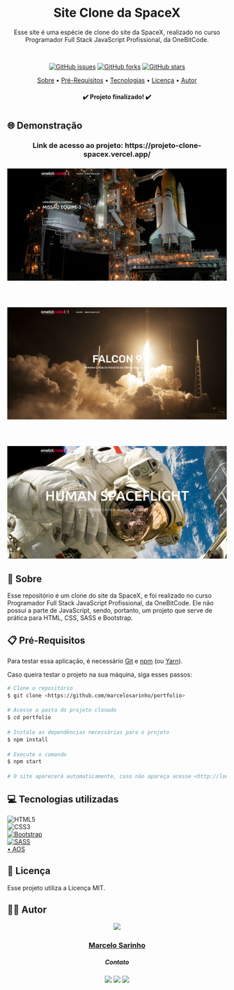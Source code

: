 <h1 align="center">Site Clone da SpaceX</h1>
<p align="center">Esse site é uma espécie de clone do site da SpaceX, realizado no curso Programador Full Stack JavaScript Profissional, da OneBitCode.</p>
</br>
<p align="center">
<a href="https://github.com/marcelosarinho/projeto_clone_spacex/issues"><img alt="GitHub issues" src="https://img.shields.io/github/issues/marcelosarinho/projeto_clone_spacex?style=flat-square"></a>
<a href="https://github.com/marcelosarinho/projeto_clone_spacex/network"><img alt="GitHub forks" src="https://img.shields.io/github/forks/marcelosarinho/projeto_clone_spacex?style=flat-square"></a>
<a href="https://github.com/marcelosarinho/projeto_clone_spacex/stargazers"><img alt="GitHub stars" src="https://img.shields.io/github/stars/marcelosarinho/projeto_clone_spacex?style=social"></a>
</p>
<p align="center">
<a href="#sobre">Sobre</a> • 
<a href="#pre-requisitos">Pré-Requisitos</a> • 
<a href="#tecnologias">Tecnologias</a> • 
<a href="#licenca">Licença</a> •
<a href="#autor">Autor</a>
</p>
<h4 align="center"> ✔️ Projeto finalizado! ✔️ </h4>
<h1></h1>
<h2>🌐 Demonstração</h2>
<div>
  <h3 align="center">Link de acesso ao projeto: https://projeto-clone-spacex.vercel.app/</h3>
  <h3 align="center">
  <img src="./screenshots/home.png"/>
  </h3>
  <br/>
  <h3 align="center">
   <img src="./screenshots/falcon9.png"/>
  </h3>
  <br/>
  <h3 align="center">
   <img src="./screenshots/humanSpaceFlight.png"/>
  </h3>
</div>
<h2 id="sobre">📖 Sobre</h2>
<p>Esse repositório é um clone do site da SpaceX, e foi realizado no curso Programador Full Stack JavaScript Profissional, da OneBitCode. Ele não possui a parte de JavaScript, sendo, portanto, um projeto que serve de prática para HTML, CSS, SASS e Bootstrap.</p>
<h2 id="pre-requisitos">📋 Pré-Requisitos</h2>
<p>Para testar essa aplicação, é necessário <a href="https://git-scm.com/">Git</a> e <a href="https://www.npmjs.com/">npm</a> (ou <a href="https://yarnpkg.com/">Yarn</a>).</p>
<p>Caso queira testar o projeto na sua máquina, siga esses passos:</p>

```bash
# Clone o repositório
$ git clone <https://github.com/marcelosarinho/portfolio>

# Acesse a pasta do projeto clonado
$ cd portfolio

# Instale as dependências necessárias para o projeto
$ npm install

# Execute o comando
$ npm start

# O site aparecerá automaticamente, caso não apareça acesse <http://localhost:3000/>

```

<h2 id="tecnologias">💻 Tecnologias utilizadas</h2>

![HTML5](https://img.shields.io/badge/html5-%23E34F26.svg?style=for-the-badge&logo=html5&logoColor=white)
<br/>
![CSS3](https://img.shields.io/badge/css3-%231572B6.svg?style=for-the-badge&logo=css3&logoColor=white)
<br/>
<a href="https://getbootstrap.com/">![Bootstrap](https://img.shields.io/badge/bootstrap-%23563D7C.svg?style=for-the-badge&logo=bootstrap&logoColor=white)</a>
<br/>
<a href="https://sass-lang.com/">![SASS](https://img.shields.io/badge/SASS-hotpink.svg?style=for-the-badge&logo=SASS&logoColor=white)</a>
<br/>
<a href="https://michalsnik.github.io/aos/">• AOS</a>
<h2 id="licenca">📜 Licença</h2>
Esse projeto utiliza a Licença MIT.
<h2 id="autor">👨‍💻 Autor</h2>
<div align="center">
<a href="https://github.com/marcelosarinho">
<img src="https://avatars.githubusercontent.com/u/105175233?s=400&u=319025640369177cd290b894f1ffd06363059b64&v=4" width="150px"/>
</a>
<a href="https://github.com/marcelosarinho"><h3>Marcelo Sarinho</h3></a>
<h5>Contato</h5>
<a href="https://github.com/marcelosarinho"><img src="https://img.shields.io/badge/github-%23121011.svg?style=for-the-badge&logo=github&logoColor=white"/></a>
<a href="https://www.linkedin.com/in/marcelo-sarinho-a4706923a/"><img src="https://img.shields.io/badge/linkedin-%230077B5.svg?style=for-the-badge&logo=linkedin&logoColor=white"/></a>
<a href="mailto:marceloactsarinho@gmail.com"><img src="https://img.shields.io/badge/Gmail-D14836?style=for-the-badge&logo=gmail&logoColor=white"/></a>
</div>
